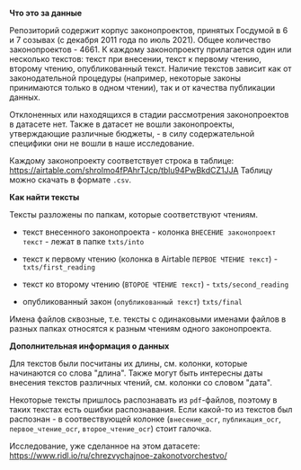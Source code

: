 **Что это за данные**

Репозиторий содержит корпус законопроектов, принятых Госдумой в 6 и 7 созывах (с декабря 2011 года по июль 2021). Общее количество законопроектов - 4661. К каждому законопроекту прилагается один или несколько текстов: текст при внесении, текст к первому чтению, второму чтению, опубликованный текст. Наличие текстов зависит как от законодательной процедуры (например, некоторые законы принимаются только в одном чтении), так и от качества публикации данных.

Отклоненных или находящихся в стадии рассмотрения законопроектов в датасете нет. Также в датасет не вошли законопроекты, утверждающие различные бюджеты, - в силу содержательной специфики они не вошли в наше исследование.

Каждому законопроекту соответствует строка в таблице: https://airtable.com/shrolmo4fPAhrTJcp/tblu94PwBkdCZ1JJA
Таблицу можно скачать в формате `.csv`.

**Как найти тексты**

Тексты разложены по папкам, которые соответствуют чтениям.

- текст внесенного законопроекта - колонка `ВНЕСЕНИЕ законопроект текст` - лежат в папке `txts/into`

- текст к первому чтению (колонка в Airtable `ПЕРВОЕ ЧТЕНИЕ текст`) - `txts/first_reading`

- текст ко второму чтению (`ВТОРОЕ ЧТЕНИЕ текст`) - `txts/second_reading`

- опубликованный закон (`опубликованный текст`) `txts/final`

Имена файлов сквозные, т.е. тексты с одинаковыми именами файлов в разных папках относятся к разным чтениям одного законопроекта.

**Дополнительная информация о данных**

Для текстов были посчитаны их длины, см. колонки, которые начинаются со слова "длина". Также могут быть интересны даты внесения текстов различных чтений, см. колонки со словом "дата".

Некоторые тексты пришлось распознавать из `pdf`-файлов, поэтому в таких текстах есть ошибки распознавания. Если какой-то из текстов был распознан - в соотвествующей колонке (`внесение_ocr`, `публикация_ocr`, `первое_чтение_ocr`, `второе_чтение_ocr`) стоит галочка.

Исследование, уже сделанное на этом датасете: https://www.ridl.io/ru/chrezvychajnoe-zakonotvorchestvo/
